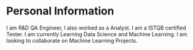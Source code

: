 # Personal Information

I am R&D QA Engineer, I also worked as a Analyst.
I am a ISTQB certified Tester.
I am currently Learning Data Science and Machine Learning.
I am looking to collaborate on Machine Learning Projects.

